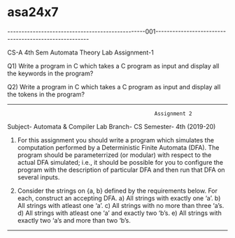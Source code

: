 # asa24x7

-------------------------------------------------001------------------------------------------------------

CS-A 4th Sem Automata Theory Lab
Assignment-1


Q1) Write a program in C which takes a C program as input and display all the keywords in the program?

Q2) Write a program in C which takes a C program as input and display all the tokens in the program?

-----------------------------------------------------------------------------------------------------------
                                                   Assignment 2

Subject- Automata & Compiler Lab
Branch- CS
Semester- 4th (2019-20)

1. For this assignment you should write a program which simulates the
computation performed by a Deterministic Finite Automata (DFA). The
program should be parameterrized (or modular) with respect to the actual
DFA simulated; i.e., it should be possible for you to configure the program
with the description of particular DFA and then run that DFA on several
inputs.

2. Consider the strings on {a, b} defined by the requirements below. For
each, construct an accepting DFA.
a) All strings with exactly one ‘a’.
b) All strings with atleast one ‘a’.
c) All strings with no more than three ‘a’s.
d) All strings with atleast one ‘a’ and exactly two ‘b’s.
e) All strings with exactly two ‘a’s and more than two ‘b’s.

--------------------------------------------------------------------------------------------------------------
